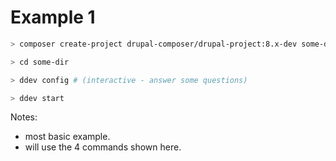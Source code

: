 # Example 1

```sh
> composer create-project drupal-composer/drupal-project:8.x-dev some-dir --stability dev --no-interaction

> cd some-dir

> ddev config # (interactive - answer some questions)

> ddev start
```

Notes:
- most basic example.
- will use the 4 commands shown here.
